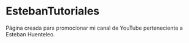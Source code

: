 # EstebanTutoriales
Página creada para promocionar mi canal de YouTube perteneciente a Esteban Huenteleo.

